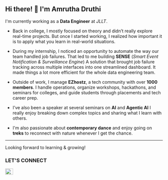 
## Hi there! 👋 I'm Amrutha Druthi

I'm currently working as a **Data Engineer** at *JLLT*.

- Back in college, I mostly focused on theory and didn’t really explore real-time projects. But once I started working, I realized how important it is to apply what you learn in real-world situations.

- During my internship, I noticed an opportunity to automate the way our team handled job failures. That led to me building **SENSE** (*Smart Event Notification & Surveillance Engine*) A solution that brought job failure tracking across multiple interfaces into one streamlined dashboard. It made things a lot more efficient for the whole data engineering team.

- Outside of work, I manage **EZhostz**, a tech community with over **1000 members**. I handle operations, organize workshops, hackathons, and seminars for colleges, and guide students through placements and tech career prep.

- I’ve also been a speaker at several seminars on **AI** and **Agentic AI**  I really enjoy breaking down complex topics and sharing what I learn with others.

- I'm also passionate about **contemporary dance** and enjoy going on **treks** to reconnect with nature whenever I get the chance.

---

Looking forward to learning & growing!

<h3 align="left"> LET'S CONNECT </h3>
<p align="center">
<a href="https://www.linkedin.com/in/amrutha-druthi-8421a8225/" target="blank"><img align="left" src="https://raw.githubusercontent.com/rahuldkjain/github-profile-readme-generator/master/src/images/icons/Social/linked-in-alt.svg" alt="Amrutha Druthi" height="20" width="25" /></a>
<!-- <a href="https://www.notion.so/ABOUT-EZHOSTZ-1e885a71f771807db215ef1f96385477" target="blank"><img align="left" src="https://raw.githubusercontent.com/rahuldkjain/github-profile-readme-generator/master/src/images/icons/Social/linked-in-alt.svg" alt="Amrutha Druthi" height="20" width="25" /></a> -->

<!--
**Druthi2002/Druthi2002** is a ✨ _special_ ✨ repository because its `README.md` (this file) appears on your GitHub profile.

Here are some ideas to get you started:

- 🔭 I’m currently working on ...
- 🌱 I’m currently learning ...
- 👯 I’m looking to collaborate on ...
- 🤔 I’m looking for help with ...
- 💬 Ask me about ...
- 📫 How to reach me: ...
- 😄 Pronouns: ...
- ⚡ Fun fact: ...
-->

